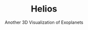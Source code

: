---
title: "Helios"
subtitle: "Another 3D Visualization of Exoplanets"
layout: project
priority: 3
technologies:
    - Javascript
    - WebGL
    - Python
    - Angularjs
quickdesc: "A hackathon project built in 24 hours, essentially just trying to make my old project XOPL over again but with a different, prettier interface."
thumbnail: imgs/heliosthumb.png
liveproject: http://gcdc2013-helios.appspot.com
github: https://github.com/DerekRies/Helios
---